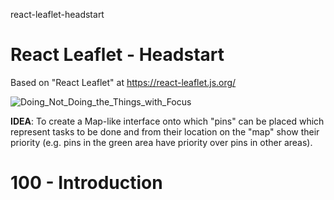 react-leaflet-headstart
# React Leaflet - Headstart

Based on "React Leaflet" at https://react-leaflet.js.org/

![Doing_Not_Doing_the_Things_with_Focus](https://user-images.githubusercontent.com/12828104/140481236-55d33524-1e45-42b3-8587-6211908e4587.png)

**IDEA**: To create a Map-like interface onto which "pins" can be placed which represent tasks to be done and from their location on the "map" show their priority (e.g. pins in the green area have priority over pins in other areas).

# 100 - Introduction

